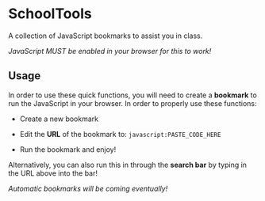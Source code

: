 # **SchoolTools**

A collection of JavaScript bookmarks to assist you in class.

*JavaScript MUST be enabled in your browser for this to work!*

## **Usage**

In order to use these quick functions, you will need to create a **bookmark** to run the JavaScript in your browser. In order to properly use these functions:

- Create a new bookmark
- Edit the **URL** of the bookmark to: ```javascript:PASTE_CODE_HERE```

- Run the bookmark and enjoy!

Alternatively, you can also run this in through the **search bar** by typing in the URL above into the bar!

*Automatic bookmarks will be coming eventually!*
